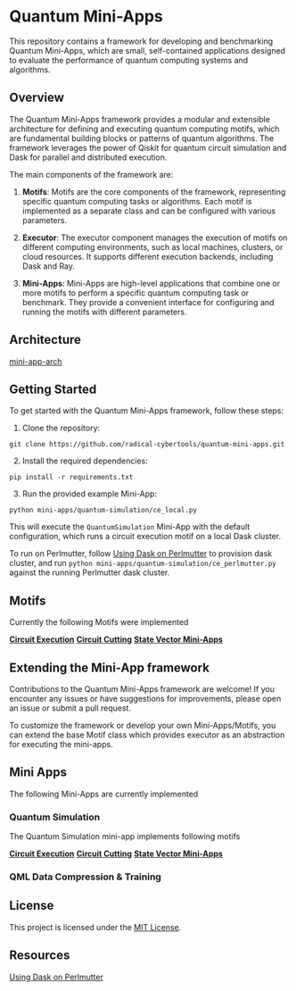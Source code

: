 # Quantum Mini-Apps

This repository contains a framework for developing and benchmarking Quantum Mini-Apps, which are small, self-contained applications designed to evaluate the performance of quantum computing systems and algorithms.

## Overview

The Quantum Mini-Apps framework provides a modular and extensible architecture for defining and executing quantum computing motifs, which are fundamental building blocks or patterns of quantum algorithms. The framework leverages the power of Qiskit for quantum circuit simulation and Dask for parallel and distributed execution.

The main components of the framework are:

1. **Motifs**: Motifs are the core components of the framework, representing specific quantum computing tasks or algorithms. Each motif is implemented as a separate class and can be configured with various parameters.

2. **Executor**: The executor component manages the execution of motifs on different computing environments, such as local machines, clusters, or cloud resources. It supports different execution backends, including Dask and Ray.

3. **Mini-Apps**: Mini-Apps are high-level applications that combine one or more motifs to perform a specific quantum computing task or benchmark. They provide a convenient interface for configuring and running the motifs with different parameters.

Architecture
----

[mini-app-arch](https://github.com/radical-cybertools/quantum-mini-apps/files/14898257/mini-app-arch.1.pdf)


## Getting Started

To get started with the Quantum Mini-Apps framework, follow these steps:

1. Clone the repository:
```commandline
git clone https://github.com/radical-cybertools/quantum-mini-apps.git
```

2. Install the required dependencies:
```
pip install -r requirements.txt
```

3. Run the provided example Mini-App:

```commandline
python mini-apps/quantum-simulation/ce_local.py
```

This will execute the `QuantumSimulation` Mini-App with the default configuration, which runs a circuit execution motif on a local Dask cluster.

To run on Perlmutter, follow [Using Dask on Perlmutter](https://gitlab.com/NERSC/nersc-notebooks/-/tree/main/perlmutter/dask#using-dask-on-perlmutter) to provision dask cluster, and run ```python mini-apps/quantum-simulation/ce_perlmutter.py``` against the running Perlmutter dask cluster.


## Motifs

Currently the following Motifs were implemented

[**Circuit Execution**](CircuitExecution.md)
[**Circuit Cutting**](CircuitCutting.md)
[**State Vector Mini-Apps**](StateVector.md)

## Extending the Mini-App framework
Contributions to the Quantum Mini-Apps framework are welcome! If you encounter any issues or have suggestions for improvements, please open an issue or submit a pull request.

To customize the framework or develop your own Mini-Apps/Motifs, you can extend the base Motif class which provides executor as an abstraction for executing the mini-apps. 


## Mini Apps
The following Mini-Apps are currently implemented

### Quantum Simulation
The Quantum Simulation mini-app implements following motifs

[**Circuit Execution**](CircuitExecution.md) 
[**Circuit Cutting**](CircuitCutting.md)
[**State Vector Mini-Apps**](StateVector.md)

### QML Data Compression & Training


## License

This project is licensed under the [MIT License](LICENSE).


## Resources

[Using Dask on Perlmutter](https://gitlab.com/NERSC/nersc-notebooks/-/tree/main/perlmutter/dask#using-dask-on-perlmutter)
